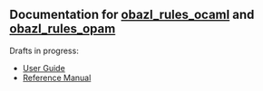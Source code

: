Documentation for [obazl\_rules\_ocaml](https://github.com/obazl/rules_ocaml) and [obazl\_rules\_opam](https://github.com/obazl/rules_opam)
-------------------------------------------------------------------------------------------------------------------------------------------

Drafts in progress:

-   [User Guide](ug/index.md)
-   [Reference Manual](refman/index.md)
